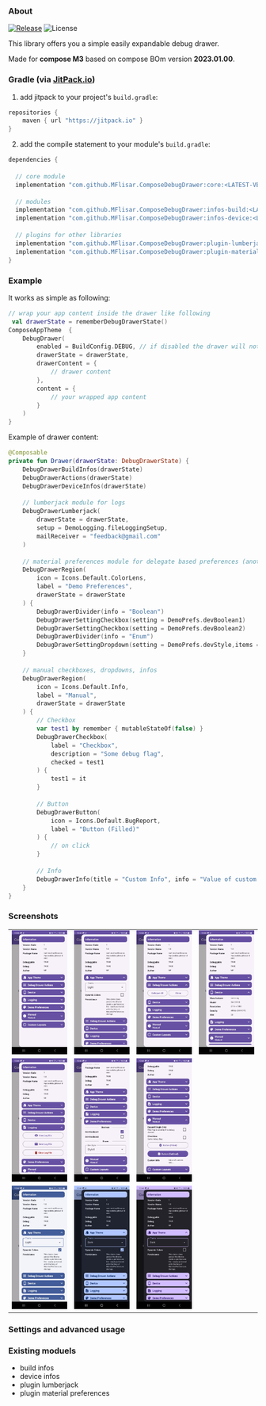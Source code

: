 ### About

[![Release](https://jitpack.io/v/MFlisar/ComposeDialogs.svg)](https://jitpack.io/#MFlisar/ComposeDebugDrawer)
![License](https://img.shields.io/github/license/MFlisar/ComposeDebugDrawer)

This library offers you a simple easily expandable debug drawer.

Made for **compose M3** based on compose BOm version **2023.01.00**.

### Gradle (via [JitPack.io](https://jitpack.io/))

1. add jitpack to your project's `build.gradle`:
```groovy
repositories {
    maven { url "https://jitpack.io" }
}
```
2. add the compile statement to your module's `build.gradle`:
```groovy
dependencies {

  // core module
  implementation "com.github.MFlisar.ComposeDebugDrawer:core:<LATEST-VERSION>"
  
  // modules
  implementation "com.github.MFlisar.ComposeDebugDrawer:infos-build:<LATEST-VERSION>"
  implementation "com.github.MFlisar.ComposeDebugDrawer:infos-device:<LATEST-VERSION>"
  
  // plugins for other libraries
  implementation "com.github.MFlisar.ComposeDebugDrawer:plugin-lumberjack:<LATEST-VERSION>"
  implementation "com.github.MFlisar.ComposeDebugDrawer:plugin-material-preferences:<LATEST-VERSION>"
}
```

### Example

It works as simple as following:

```kotlin
// wrap your app content inside the drawer like following
 val drawerState = rememberDebugDrawerState()
ComposeAppTheme  {
	DebugDrawer(
		enabled = BuildConfig.DEBUG, // if disabled the drawer will not be created at all, in this case inside a release build...
		drawerState = drawerState,
		drawerContent = {
			// drawer content
		},
		content = {
			// your wrapped app content
		}
	)
}
```

Example of drawer content:

```kotlin
@Composable
private fun Drawer(drawerState: DebugDrawerState) {
    DebugDrawerBuildInfos(drawerState)
	DebugDrawerActions(drawerState)
	DebugDrawerDeviceInfos(drawerState)
	
	// lumberjack module for logs
	DebugDrawerLumberjack(
		drawerState = drawerState,
		setup = DemoLogging.fileLoggingSetup,
		mailReceiver = "feedback@gmail.com"
	)
	
	// material preferences module for delegate based preferences (another library of mine)
	DebugDrawerRegion(
		icon = Icons.Default.ColorLens,
		label = "Demo Preferences",
		drawerState = drawerState
	) {
		DebugDrawerDivider(info = "Boolean")
		DebugDrawerSettingCheckbox(setting = DemoPrefs.devBoolean1)
		DebugDrawerSettingCheckbox(setting = DemoPrefs.devBoolean2)
		DebugDrawerDivider(info = "Enum")
		DebugDrawerSettingDropdown(setting = DemoPrefs.devStyle,items = DemoPrefs.UIStyle.values())
	}
	
	// manual checkboxes, dropdowns, infos
	DebugDrawerRegion(
		icon = Icons.Default.Info,
		label = "Manual",
		drawerState = drawerState
	) {
	    // Checkbox
		var test1 by remember { mutableStateOf(false) }
		DebugDrawerCheckbox(
			label = "Checkbox",
			description = "Some debug flag",
			checked = test1
		) {
			test1 = it
		}
		
		// Button
		DebugDrawerButton(
			icon = Icons.Default.BugReport, 
			label = "Button (Filled)"
		) {
			// on click
		}

		// Info
		DebugDrawerInfo(title = "Custom Info", info = "Value of custom info...")
	}
}
```

### Screenshots

| | | | |
| :---: | :---: | :---: | :---: |
| ![Demo](screenshots/demo1.jpg?raw=true "Demo") | ![Demo](screenshots/demo2.jpg?raw=true "Demo") | ![Demo](screenshots/demo3.jpg?raw=true "Demo") | ![Demo](screenshots/demo4.jpg?raw=true "Demo") |
| ![Demo](screenshots/demo5.jpg?raw=true "Demo") | ![Demo](screenshots/demo6.jpg?raw=true "Demo") | ![Demo](screenshots/demo7.jpg?raw=true "Demo") |  |
| ![Demo](screenshots/demo-theme-1.jpg?raw=true "Demo") | ![Demo](screenshots/demo-theme-2.jpg?raw=true "Demo") | ![Demo](screenshots/demo-theme-3.jpg?raw=true "Demo") | |

### Settings and advanced usage



### Existing moduels

* build infos
* device infos
* plugin lumberjack
* plugin material preferences